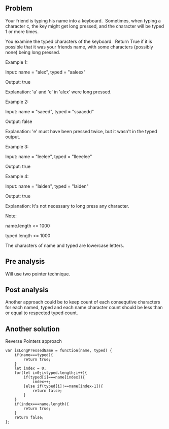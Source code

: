 ## Problem

Your friend is typing his name into a keyboard.  Sometimes, when typing a character c, the key might get long pressed, and the character will be typed 1 or more times.

You examine the typed characters of the keyboard.  Return True if it is possible that it was your friends name, with some characters (possibly none) being long pressed.

Example 1:

Input: name = "alex", typed = "aaleex"

Output: true

Explanation: 'a' and 'e' in 'alex' were long pressed.

Example 2:

Input: name = "saeed", typed = "ssaaedd"

Output: false

Explanation: 'e' must have been pressed twice, but it wasn't in the typed output.

Example 3:

Input: name = "leelee", typed = "lleeelee"

Output: true

Example 4:

Input: name = "laiden", typed = "laiden"

Output: true

Explanation: It's not necessary to long press any character.

Note:

name.length <= 1000

typed.length <= 1000

The characters of name and typed are lowercase letters.

## Pre analysis

Will use two pointer technique.

## Post analysis

Another approach could be to keep count of each consequtive characters for each named, typed and each name character count should be less than or equal to respected typed count.

## Another solution

Reverse Pointers approach

    var isLongPressedName = function(name, typed) {
        if(name===typed){
            return true;
        }
        let index = 0;
        for(let i=0;i<typed.length;i++){
            if(typed[i]===name[index]){
                index++;
            }else if(typed[i]!==name[index-1]){
                return false;
            }
        }
        if(index===name.length){
            return true;
        }
        return false;
    };
